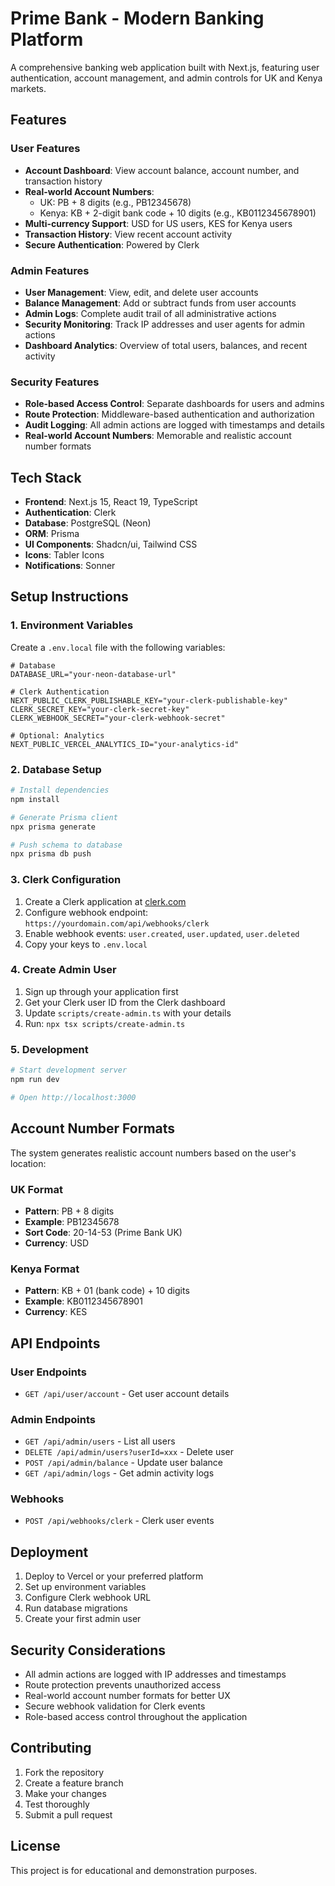 # Prime Bank - Modern Banking Platform

A comprehensive banking web application built with Next.js, featuring user authentication, account management, and admin controls for UK and Kenya markets.

## Features

### User Features
- **Account Dashboard**: View account balance, account number, and transaction history
- **Real-world Account Numbers**: 
  - UK: PB + 8 digits (e.g., PB12345678)
  - Kenya: KB + 2-digit bank code + 10 digits (e.g., KB0112345678901)
- **Multi-currency Support**: USD for US users, KES for Kenya users
- **Transaction History**: View recent account activity
- **Secure Authentication**: Powered by Clerk

### Admin Features
- **User Management**: View, edit, and delete user accounts
- **Balance Management**: Add or subtract funds from user accounts
- **Admin Logs**: Complete audit trail of all administrative actions
- **Security Monitoring**: Track IP addresses and user agents for admin actions
- **Dashboard Analytics**: Overview of total users, balances, and recent activity

### Security Features
- **Role-based Access Control**: Separate dashboards for users and admins
- **Route Protection**: Middleware-based authentication and authorization
- **Audit Logging**: All admin actions are logged with timestamps and details
- **Real-world Account Numbers**: Memorable and realistic account number formats

## Tech Stack

- **Frontend**: Next.js 15, React 19, TypeScript
- **Authentication**: Clerk
- **Database**: PostgreSQL (Neon)
- **ORM**: Prisma
- **UI Components**: Shadcn/ui, Tailwind CSS
- **Icons**: Tabler Icons
- **Notifications**: Sonner

## Setup Instructions

### 1. Environment Variables

Create a `.env.local` file with the following variables:

```env
# Database
DATABASE_URL="your-neon-database-url"

# Clerk Authentication
NEXT_PUBLIC_CLERK_PUBLISHABLE_KEY="your-clerk-publishable-key"
CLERK_SECRET_KEY="your-clerk-secret-key"
CLERK_WEBHOOK_SECRET="your-clerk-webhook-secret"

# Optional: Analytics
NEXT_PUBLIC_VERCEL_ANALYTICS_ID="your-analytics-id"
```

### 2. Database Setup

```bash
# Install dependencies
npm install

# Generate Prisma client
npx prisma generate

# Push schema to database
npx prisma db push
```

### 3. Clerk Configuration

1. Create a Clerk application at [clerk.com](https://clerk.com)
2. Configure webhook endpoint: `https://yourdomain.com/api/webhooks/clerk`
3. Enable webhook events: `user.created`, `user.updated`, `user.deleted`
4. Copy your keys to `.env.local`

### 4. Create Admin User

1. Sign up through your application first
2. Get your Clerk user ID from the Clerk dashboard
3. Update `scripts/create-admin.ts` with your details
4. Run: `npx tsx scripts/create-admin.ts`

### 5. Development

```bash
# Start development server
npm run dev

# Open http://localhost:3000
```

## Account Number Formats

The system generates realistic account numbers based on the user's location:

### UK Format
- **Pattern**: PB + 8 digits
- **Example**: PB12345678
- **Sort Code**: 20-14-53 (Prime Bank UK)
- **Currency**: USD

### Kenya Format
- **Pattern**: KB + 01 (bank code) + 10 digits
- **Example**: KB0112345678901
- **Currency**: KES

## API Endpoints

### User Endpoints
- `GET /api/user/account` - Get user account details

### Admin Endpoints
- `GET /api/admin/users` - List all users
- `DELETE /api/admin/users?userId=xxx` - Delete user
- `POST /api/admin/balance` - Update user balance
- `GET /api/admin/logs` - Get admin activity logs

### Webhooks
- `POST /api/webhooks/clerk` - Clerk user events

## Deployment

1. Deploy to Vercel or your preferred platform
2. Set up environment variables
3. Configure Clerk webhook URL
4. Run database migrations
5. Create your first admin user

## Security Considerations

- All admin actions are logged with IP addresses and timestamps
- Route protection prevents unauthorized access
- Real-world account number formats for better UX
- Secure webhook validation for Clerk events
- Role-based access control throughout the application

## Contributing

1. Fork the repository
2. Create a feature branch
3. Make your changes
4. Test thoroughly
5. Submit a pull request

## License

This project is for educational and demonstration purposes.